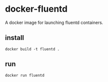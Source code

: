 # docker-fluentd
A docker image for launching fluentd containers.

## install

```
docker build -t fluentd .
```

## run

```
docker run fluentd
```
